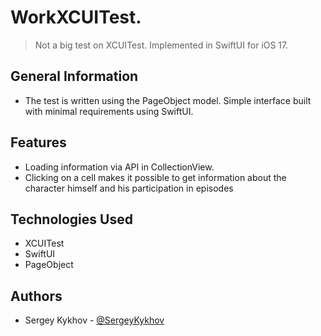 # WorkXCUITest.
> Not a big test on XCUITest. Implemented in SwiftUI for iOS 17.
## General Information
- The test is written using the PageObject model. Simple interface built with minimal requirements using SwiftUI.

## Features
- Loading information via API in CollectionView.
- Clicking on a cell makes it possible to get information about the character himself and his participation in episodes

## Technologies Used
- XCUITest
- SwiftUI
- PageObject

## Authors
- Sergey Kykhov - [@SergeyKykhov](https://github.com/SergeyKykhov)
